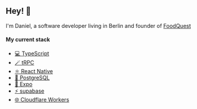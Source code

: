 ## Hey! 🦦
I'm Daniel, a software developer living in Berlin and founder of [FoodQuest](https://food.quest)<br/>

#### My current stack
- <a href="https://typescriptlang.org/" target="_blank" rel="noopener noreferrer">💻 TypeScript</a>
- <a href="https://trpc.io/" target="_blank" rel="noopener noreferrer">🪄 tRPC</a>
- <a href="https://reactnative.dev/" target="_blank" rel="noopener noreferrer">⚛️ React Native</a>
- <a href="https://postgresql.org/" target="_blank" rel="noopener noreferrer">🐘 PostgreSQL</a>
- <a href="https://expo.dev/" target="_blank" rel="noopener noreferrer">📱 Expo</a>
- <a href="https://supabase.com/" target="_blank" rel="noopener noreferrer">⚡️ supabase</a>
- <a href="https://workers.cloudflare.com/" target="_blank" rel="noopener noreferrer">🌐 Cloudflare Workers</a>
